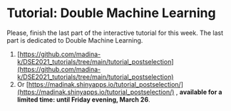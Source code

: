 # Tutorial: Double Machine Learning

Please, finish the last part of the interactive tutorial for this week. The last part is dedicated to Double Machine Learning.

1. [https://github.com/madina-k/DSE2021_tutorials/tree/main/tutorial_postselection](https://github.com/madina-k/DSE2021_tutorials/tree/main/tutorial_postselection) 
2. Or  [https://madinak.shinyapps.io/tutorial_postselection/](https://madinak.shinyapps.io/tutorial_postselection/) , **available for a limited time: until Friday evening, March 26**.

